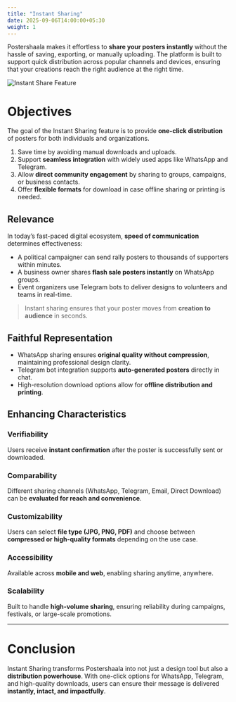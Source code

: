 ```yaml
---
title: "Instant Sharing"
date: 2025-09-06T14:00:00+05:30
weight: 1
---
```


Postershaala makes it effortless to **share your posters instantly** without the hassle of saving, exporting, or manually uploading. The platform is built to support quick distribution across popular channels and devices, ensuring that your creations reach the right audience at the right time.  

![Instant Share Feature](/images/features/instant_share.svg)

# Objectives  

The goal of the Instant Sharing feature is to provide **one-click distribution** of posters for both individuals and organizations.  

1. Save time by avoiding manual downloads and uploads.  
2. Support **seamless integration** with widely used apps like WhatsApp and Telegram.  
3. Allow **direct community engagement** by sharing to groups, campaigns, or business contacts.  
4. Offer **flexible formats** for download in case offline sharing or printing is needed.  

## Relevance  

In today’s fast-paced digital ecosystem, **speed of communication** determines effectiveness:  
- A political campaigner can send rally posters to thousands of supporters within minutes.  
- A business owner shares **flash sale posters instantly** on WhatsApp groups.  
- Event organizers use Telegram bots to deliver designs to volunteers and teams in real-time.  

> Instant sharing ensures that your poster moves from **creation to audience** in seconds.  

## Faithful Representation  

- WhatsApp sharing ensures **original quality without compression**, maintaining professional design clarity.  
- Telegram bot integration supports **auto-generated posters** directly in chat.  
- High-resolution download options allow for **offline distribution and printing**.  

## Enhancing Characteristics  

### Verifiability  
Users receive **instant confirmation** after the poster is successfully sent or downloaded.  

### Comparability  
Different sharing channels (WhatsApp, Telegram, Email, Direct Download) can be **evaluated for reach and convenience**.  

### Customizability  
Users can select **file type (JPG, PNG, PDF)** and choose between **compressed or high-quality formats** depending on the use case.  

### Accessibility  
Available across **mobile and web**, enabling sharing anytime, anywhere.  

### Scalability  
Built to handle **high-volume sharing**, ensuring reliability during campaigns, festivals, or large-scale promotions.  

---

# Conclusion  

Instant Sharing transforms Postershaala into not just a design tool but also a **distribution powerhouse**. With one-click options for WhatsApp, Telegram, and high-quality downloads, users can ensure their message is delivered **instantly, intact, and impactfully**.
